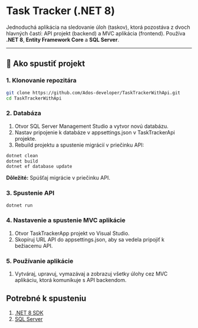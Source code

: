 # Task Tracker (.NET 8)

Jednoduchá aplikácia na sledovanie úloh (taskov), ktorá pozostáva z dvoch hlavných častí: API projekt (backend) a MVC aplikácia (frontend).
Používa **.NET 8**, **Entity Framework Core** a **SQL Server**.

---

## 🚀 Ako spustiť projekt

### 1. Klonovanie repozitára
```bash
git clone https://github.com/Ados-developer/TaskTrackerWithApi.git
cd TaskTrackerWithApi
```
### 2. Databáza
  1. Otvor SQL Server Management Studio a vytvor novú databázu.
  2. Nastav pripojenie k databáze v appsettings.json v TaskTrackerApi projekte.
  3. Rebuild projektu a spustenie migrácií v priečinku API:
```bash
dotnet clean
dotnet build
dotnet ef database update
```
**Dôležité:** Spúšťaj migrácie v priečinku API.

### 3. Spustenie API
```bash
dotnet run
```
### 4. Nastavenie a spustenie MVC aplikácie
  1. Otvor TaskTrackerApp projekt vo Visual Studio.
  2. Skopíruj URL API do appsettings.json, aby sa vedela pripojiť k bežiacemu API.
### 5. Používanie aplikácie
  1. Vytváraj, upravuj, vymazávaj a zobrazuj všetky úlohy cez MVC aplikáciu, ktorá komunikuje s API backendom.

## Potrebné k spusteniu
1. [.NET 8 SDK](https://dotnet.microsoft.com/download/dotnet/8.0)  
2. [SQL Server](https://learn.microsoft.com/en-us/sql/ssms/download-sql-server-management-studio-ssms)
